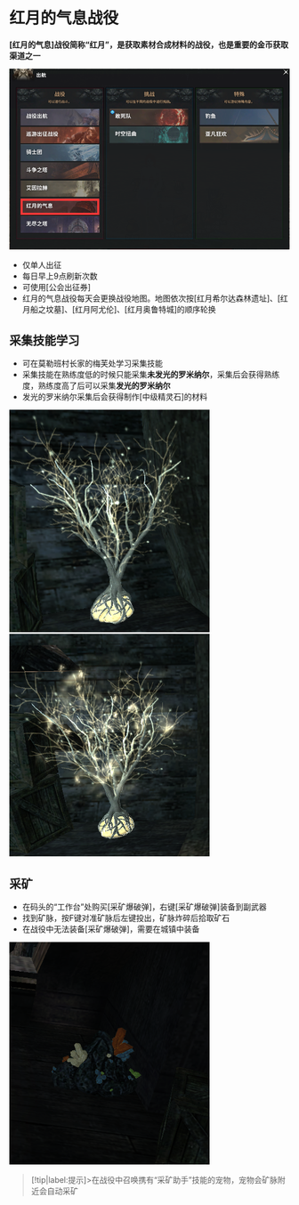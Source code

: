 # 红月的气息战役 <!-- {docsify-ignore-all} -->
**[红月的气息]战役简称“红月”，是获取素材合成材料的战役，也是重要的金币获取渠道之一**

![Alt text](image.png ':size=40%')


-   仅单人出征
-   每日早上9点刷新次数
-   可使用[公会出征券]
-   红月的气息战役每天会更换战役地图。地图依次按[红月希尔达森林遗址]、[红月船之坟墓]、[红月阿尤伦]、[红月奥鲁特城]的顺序轮换

## 采集技能学习
-   可在莫勒班村长家的梅芙处学习采集技能
-   采集技能在熟练度低的时候只能采集**未发光的罗米纳尔**，采集后会获得熟练度，熟练度高了后可以采集**发光的罗米纳尔**
-   发光的罗米纳尔采集后会获得制作[中级精灵石]的材料

![Alt text](image-1.png ':size=25%')   ![Alt text](image-2.png ':size=25%')

## 采矿
-   在码头的“工作台”处购买[采矿爆破弹]，右键[采矿爆破弹]装备到副武器
-   找到矿脉，按F键对准矿脉后左键投出，矿脉炸碎后拾取矿石
-   在战役中无法装备[采矿爆破弹]，需要在城镇中装备

![Alt text](image-3.png ':size=25%')

> [!tip|label:提示]>在战役中召唤携有“采矿助手”技能的宠物，宠物会矿脉附近会自动采矿

